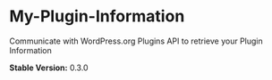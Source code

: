 My-Plugin-Information
=====================

Communicate with WordPress.org Plugins API to retrieve your Plugin Information

__Stable Version:__ 0.3.0